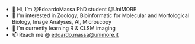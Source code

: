 - 👋 Hi, I’m @EdoardoMassa PhD student @UniMORE
- 👀 I’m interested in Zoology, Bioinformatic for Molecular and Morfological Biology, Image Analyses, AI, Microscopy
- 🌱 I’m currently learning R & CLSM imaging
- 📫 Reach me @ edoardo.massa@unimore.it

<!---
EdoardoMassa/EdoardoMassa is a ✨ special ✨ repository because its `README.md` (this file) appears on your GitHub profile.
You can click the Preview link to take a look at your changes.
--->
